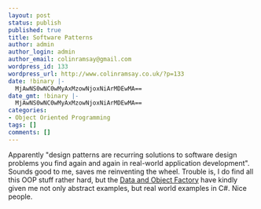 ```yaml
---
layout: post
status: publish
published: true
title: Software Patterns
author: admin
author_login: admin
author_email: colinramsay@gmail.com
wordpress_id: 133
wordpress_url: http://www.colinramsay.co.uk/?p=133
date: !binary |-
  MjAwNS0wNC0wMyAxMzowNjoxNiArMDEwMA==
date_gmt: !binary |-
  MjAwNS0wNC0wMyAxMzowNjoxNiArMDEwMA==
categories:
- Object Oriented Programming
tags: []
comments: []
---
```

<p>Apparently "design patterns are recurring solutions to software design problems you find again and again in real-world application development". Sounds good to me, saves me reinventing the wheel. Trouble is, I do find all this OOP stuff rather hard, but the <a href="http://www.dofactory.com/Patterns/Patterns.aspx">Data and Object Factory</a> have kindly given me not only abstract examples, but real world examples in C#. Nice people.</p>

